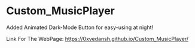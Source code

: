 # Custom_MusicPlayer

Added Animated Dark-Mode Button for easy-using at night! 









Link For The WebPage: https://0xvedansh.github.io/Custom_MusicPlayer/
